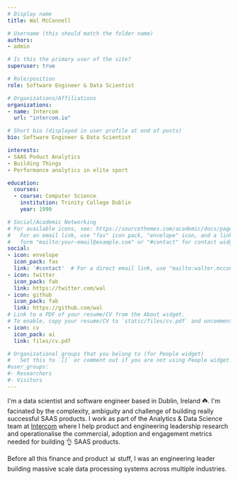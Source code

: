 ```yaml
---
# Display name
title: Wal McConnell

# Username (this should match the folder name)
authors:
- admin

# Is this the primary user of the site?
superuser: true

# Role/position
role: Software Engineer & Data Scientist

# Organizations/Affiliations
organizations:
- name: Intercom
  url: "intercom.io"

# Short bio (displayed in user profile at end of posts)
bio: Software Engineer & Data Scientist

interests:
- SAAS Poduct Analytics
- Building Things
- Performance analytics in elite sport

education:
  courses:
  - course: Computer Science
    institution: Trinity College Dublin
    year: 1999

# Social/Academic Networking
# For available icons, see: https://sourcethemes.com/academic/docs/page-builder/#icons
#   For an email link, use "fas" icon pack, "envelope" icon, and a link in the
#   form "mailto:your-email@example.com" or "#contact" for contact widget.
social:
- icon: envelope
  icon_pack: fas
  link: '#contact'  # For a direct email link, use "mailto:walter.mcconnell@gmail.com".
- icon: twitter
  icon_pack: fab
  link: https://twitter.com/wal
- icon: github
  icon_pack: fab
  link: https://github.com/wal
# Link to a PDF of your resume/CV from the About widget.
# To enable, copy your resume/CV to `static/files/cv.pdf` and uncomment the lines below.
- icon: cv
  icon_pack: ai
  link: files/cv.pdf

# Organizational groups that you belong to (for People widget)
#   Set this to `[]` or comment out if you are not using People widget.
#user_groups:
#- Researchers
#- Visitors
---
```


I'm a data scientist and software engineer based in Dublin, Ireland :shamrock:. I'm facinated by the complexity, ambiguity and challenge of building really successful SAAS products. I work as part of the Analytics & Data Science team at [Intercom](https://intercom.io) where I help product and engineering leadership research and operationalise the commercial, adoption and engagement metrics needed for building :ok_hand: SAAS products.

Before all this finance and product :bar_chart: stuff, I was an engineering leader building massive scale data processing systems across multiple industries.




